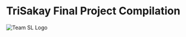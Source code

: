 # TriSakay Final Project Compilation

![Team SL Logo](https://github.com/SnoreRax/CS152-Sian-Compilation/assets/130671410/5f394b9a-7387-4d0f-b0e1-53b4aaee9b9d)
